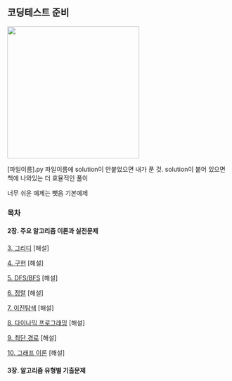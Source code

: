 ## 코딩테스트 준비

<img src = "https://user-images.githubusercontent.com/42762236/101512360-42125800-39be-11eb-9bcf-86173de1dada.png" width="300px">



[파일이름].py 파일이름에 solution이 안붙었으면 내가 푼 것. 
solution이 붙어 있으면 책에 나와있는 더 효율적인 풀이

너무 쉬운 예제는 뺏음
기본예제




### 목차

#### 2장. 주요 알고리즘 이론과 실전문제



[3. 그리디](https://github.com/Youngminah/thisiscodingtest/tree/master/3)
[해설]


[4. 구현](https://github.com/Youngminah/thisiscodingtest/tree/master/4)
[해설]

[5. DFS/BFS](https://github.com/Youngminah/thisiscodingtest/tree/master/5)
[해설]

[6. 정렬](https://github.com/Youngminah/thisiscodingtest/tree/master/6)
[해설]

[7. 이진탐색](https://github.com/Youngminah/thisiscodingtest/tree/master/7)
[해설]

[8. 다이나믹 프로그래밍](https://github.com/Youngminah/thisiscodingtest/tree/master/8)
[해설]

[9. 최단 경로](https://github.com/Youngminah/thisiscodingtest/tree/master/9)
[해설]

[10. 그래프 이론](https://github.com/Youngminah/thisiscodingtest/tree/master/10)
[해설]






#### 3장. 알고리즘 유형별 기출문제
